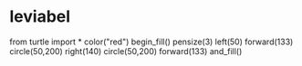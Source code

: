 # leviabel
from turtle import *
color("red")
begin_fill()
pensize(3)
left(50)
forward(133)
circle(50,200)
right(140)
circle(50,200)
forward(133)
and_fill()
